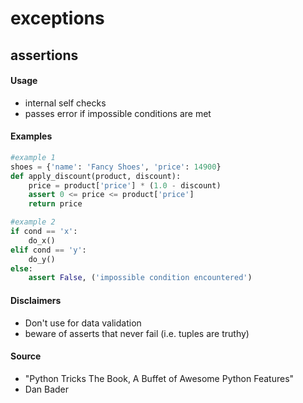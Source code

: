 # exceptions

## assertions

#### Usage
* internal self checks
* passes error if impossible conditions are met

#### Examples
```python
#example 1
shoes = {'name': 'Fancy Shoes', 'price': 14900}
def apply_discount(product, discount):
    price = product['price'] * (1.0 - discount)
    assert 0 <= price <= product['price']
    return price

#example 2
if cond == 'x':
    do_x()
elif cond == 'y':
    do_y()
else:
    assert False, ('impossible condition encountered')
```

#### Disclaimers
* Don't use for data validation
* beware of asserts that never fail (i.e. tuples are truthy)

#### Source
* "Python Tricks The Book, A Buffet of Awesome Python Features"
* Dan Bader